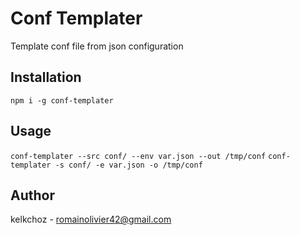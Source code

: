 # Conf Templater

Template conf file from json configuration

## Installation

`npm i -g conf-templater`

## Usage

`conf-templater --src conf/ --env var.json --out /tmp/conf`
`conf-templater -s conf/ -e var.json -o /tmp/conf`


## Author

kelkchoz - romainolivier42@gmail.com
